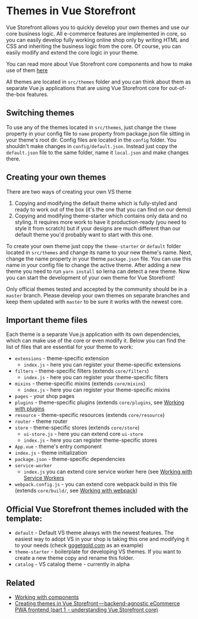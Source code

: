# Themes in Vue Storefront

Vue Storefront allows you to quickly develop your own themes and use our core business logic. All e-commerce features are implemented in core, so you can easily develop fully working online shop only by writing HTML and CSS and inheriting the business logic from the core. Of course, you can easily modify and extend the core logic in your theme.

You can read more about Vue Storefront core components and how to make use of them [here](core-components.md)

All themes are located in `src/themes` folder and you can think about them as separate Vue.js applications that are using Vue Storefront core for out-of-the-box features.

## Switching themes

To use any of the themes located in `src/themes`, just change the `theme` property in your config file to `name` property from package.json file sitting in your theme's root dir. Config files are located in the `config` folder. You shouldn't make changes in `config/default.json`. Instead just copy the `default.json` file to the same folder, name it `local.json` and make changes there.

## Creating your own themes

There are two ways of creating your own VS theme

1. Copying and modifying the default theme which is fully-styled and ready to work out of the box (it's the one that you can find on our demo)
2. Copying and modifying theme-starter which contains only data and no styling. It requires more work to have it production-ready (you need to style it from scratch) but if your designs are much different than our default theme you'd probably want to start with this one.

To create your own theme just copy the `theme-starter` or `default` folder located in `src/themes` and change its name to your new theme's name. Next, change the name property in your theme `package.json` file. You can use this name in your config file to change the active theme. After adding a new theme you need to run `yarn install` so lerna can detect a new theme. Now you can start the development of your own theme for Vue Storefront!

Only official themes tested and accepted by the community should be in a `master` branch. Please develop your own themes on separate branches and keep them updated with `master` to be sure it works with the newest core.

## Important theme files

Each theme is a separate Vue.js application with its own dependencies, which can make use of the core or even modify it.
Below you can find the list of files that are essential for your theme to work:

- `extensions` - theme-specific extension
  - `index.js` - here you can register your theme-specific extensions
- `filters` - theme-specific filters (extends `core/filters`)
  - `index.js` - here you can register your theme-specific filters
- `mixins` - theme-specific mixins (extends `core/mixins`)
  - `index.js` - here you can register your theme-specific mixins
- `pages` - your shop pages
- `plugins` - theme-specific plugins (extends `core/plugins`, see [Working with plugins](plugins.md)
- `resource` - theme-specific resources (extends `core/resource`)
- `router` - theme router
- `store` - theme-specific stores (extends `core/store`)
  - `ui-store.js` - here you can extend core `ui-store`
  - `index.js` - here you can register theme-specific stores
- `App.vue` - theme's entry component
- `index.js` - theme initialization
- `package.json` - theme-specific dependencies
- `service-worker`
  - `index.js` you can extend core service worker here (see [Working with Service Workers](service-workers.md)
- `webpack.config.js` - you can extend core webpack build in this file (extends `core/build/`, see [Working with webpack](webpack.md))

## Official Vue Storefront themes included with the template:

- `default` - Default VS theme always with the newest features. The easiest way to adopt VS in your shop is taking this one and modifying it to your needs (check [gogetgold.com](https://www.gogetgold.com/) as an example)
- `theme-starter` - boilerplate for developing VS themes. If you want to create a new theme copy and rename this folder.
- `catalog` - VS catalog theme - currently in alpha

## Related

- [Working with components](core-components.md)
- [Creating themes in Vue Storefront — backend-agnostic eCommerce PWA frontend (part 1  - understanding Vue Storefront core)](https://medium.com/@frakowski/developing-themes-in-vue-storefront-backend-agnostic-ecommerce-pwa-frontend-part-1-72ea3c939593)
